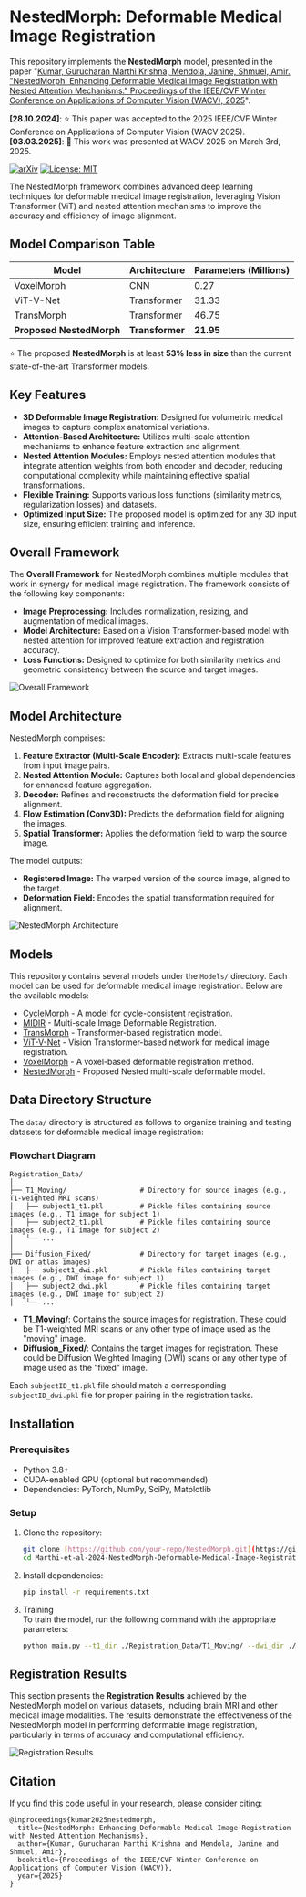 # NestedMorph: Deformable Medical Image Registration  

This repository implements the **NestedMorph** model, presented in the paper "[Kumar, Gurucharan Marthi Krishna, Mendola, Janine, Shmuel, Amir. "NestedMorph: Enhancing Deformable Medical Image Registration with Nested Attention Mechanisms." Proceedings of the IEEE/CVF Winter Conference on Applications of Computer Vision (WACV), 2025](https://openaccess.thecvf.com/content/WACV2025/papers/Kumar_NestedMorph_Enhancing_Deformable_Medical_Image_Registration_with_Nested_Attention_Mechanisms_WACV_2025_paper.pdf)".

**[28.10.2024]**: ⭐ This paper was accepted to the 2025 IEEE/CVF Winter Conference on Applications of Computer Vision (WACV 2025).  
**[03.03.2025]**: 📢 This work was presented at WACV 2025 on March 3rd, 2025.  

[![arXiv](https://img.shields.io/badge/arXiv-2410.02550-b31b1b.svg)](https://arxiv.org/abs/2410.02550)
[![License: MIT](https://img.shields.io/badge/License-MIT-yellow.svg)](https://opensource.org/licenses/MIT)

The NestedMorph framework combines advanced deep learning techniques for deformable medical image registration, leveraging Vision Transformer (ViT) and nested attention mechanisms to improve the accuracy and efficiency of image alignment.

## Model Comparison Table

| Model                | Architecture   | Parameters (Millions) |
|----------------------|----------------|-----------------------|
| VoxelMorph           | CNN            | 0.27                  |
| ViT-V-Net            | Transformer    | 31.33                 |
| TransMorph           | Transformer    | 46.75                 |
| **Proposed NestedMorph**      | **Transformer**    | **21.95**                |

⭐ The proposed **NestedMorph** is at least **53% less in size** than the current state-of-the-art Transformer models.

## Key Features  
- **3D Deformable Image Registration:** Designed for volumetric medical images to capture complex anatomical variations.  
- **Attention-Based Architecture:** Utilizes multi-scale attention mechanisms to enhance feature extraction and alignment.  
- **Nested Attention Modules:** Employs nested attention modules that integrate attention weights from both encoder and decoder, reducing computational complexity while maintaining effective spatial transformations.  
- **Flexible Training:** Supports various loss functions (similarity metrics, regularization losses) and datasets.  
- **Optimized Input Size:** The proposed model is optimized for any 3D input size, ensuring efficient training and inference.

## Overall Framework  

The **Overall Framework** for NestedMorph combines multiple modules that work in synergy for medical image registration. The framework consists of the following key components:
- **Image Preprocessing:** Includes normalization, resizing, and augmentation of medical images.
- **Model Architecture:** Based on a Vision Transformer-based model with nested attention for improved feature extraction and registration accuracy.
- **Loss Functions:** Designed to optimize for both similarity metrics and geometric consistency between the source and target images.

![Overall Framework](Figures/OverallFramework.png)

## Model Architecture  
NestedMorph comprises:  
1. **Feature Extractor (Multi-Scale Encoder):** Extracts multi-scale features from input image pairs.
2. **Nested Attention Module:** Captures both local and global dependencies for enhanced feature aggregation.
3. **Decoder:** Refines and reconstructs the deformation field for precise alignment.
4. **Flow Estimation (Conv3D):** Predicts the deformation field for aligning the images.  
5. **Spatial Transformer:** Applies the deformation field to warp the source image.  

The model outputs:  
- **Registered Image:** The warped version of the source image, aligned to the target.  
- **Deformation Field:** Encodes the spatial transformation required for alignment.  

![NestedMorph Architecture](Figures/NestedMorph.png)

## Models  
This repository contains several models under the `Models/` directory. Each model can be used for deformable medical image registration. Below are the available models:

- [CycleMorph](src/models/cyclemorph/cycleMorph_model.py) - A model for cycle-consistent registration.
- [MIDIR](src/models/midir/midir.py) - Multi-scale Image Deformable Registration.
- [TransMorph](src/models/transmorph/TransMorph.py) - Transformer-based registration model.
- [ViT-V-Net](src/models/vitvnet/vitvnet.py) - Vision Transformer-based network for medical image registration.
- [VoxelMorph](src/models/voxelmorph.py) - A voxel-based deformable registration method.
- [NestedMorph](src/models/nestedmorph.py) - Proposed Nested multi-scale deformable model.

## Data Directory Structure  

The `data/` directory is structured as follows to organize training and testing datasets for deformable medical image registration:

### **Flowchart Diagram**

```
Registration_Data/
│
├── T1_Moving/                  # Directory for source images (e.g., T1-weighted MRI scans)
│   ├── subject1_t1.pkl         # Pickle files containing source images (e.g., T1 image for subject 1)
│   ├── subject2_t1.pkl         # Pickle files containing source images (e.g., T1 image for subject 2)
│   └── ...
│
├── Diffusion_Fixed/            # Directory for target images (e.g., DWI or atlas images)
│   ├── subject1_dwi.pkl        # Pickle files containing target images (e.g., DWI image for subject 1)
│   ├── subject2_dwi.pkl        # Pickle files containing target images (e.g., DWI image for subject 2)
│   └── ...
```

- **T1_Moving/**: Contains the source images for registration. These could be T1-weighted MRI scans or any other type of image used as the "moving" image.
- **Diffusion_Fixed/**: Contains the target images for registration. These could be Diffusion Weighted Imaging (DWI) scans or any other type of image used as the "fixed" image.

Each `subjectID_t1.pkl` file should match a corresponding `subjectID_dwi.pkl` file for proper pairing in the registration tasks.

## Installation  

### Prerequisites  
- Python 3.8+  
- CUDA-enabled GPU (optional but recommended)  
- Dependencies: PyTorch, NumPy, SciPy, Matplotlib  

### Setup  
1. Clone the repository:  
   ```bash  
   git clone [https://github.com/your-repo/NestedMorph.git](https://github.com/AS-Lab/Marthi-et-al-2024-NestedMorph-Deformable-Medical-Image-Registration)  
   cd Marthi-et-al-2024-NestedMorph-Deformable-Medical-Image-Registration  
   ```

2. Install dependencies:  
   ```bash  
   pip install -r requirements.txt  
   ```

3. Training  
To train the model, run the following command with the appropriate parameters:
   ```bash  
   python main.py --t1_dir ./Registration_Data/T1_Moving/ --dwi_dir ./Registration_Data/Diffusion_Fixed/ --epochs 100 --img_size 64,64,64 --lr 2e-4 --batch_size 2 --cont_training --model_label NestedMorph  
   ```

## Registration Results  

This section presents the **Registration Results** achieved by the NestedMorph model on various datasets, including brain MRI and other medical image modalities. The results demonstrate the effectiveness of the NestedMorph model in performing deformable image registration, particularly in terms of accuracy and computational efficiency.

![Registration Results](Figures/Registration.png)

## Citation  

If you find this code useful in your research, please consider citing:

```
@inproceedings{kumar2025nestedmorph,
  title={NestedMorph: Enhancing Deformable Medical Image Registration with Nested Attention Mechanisms},
  author={Kumar, Gurucharan Marthi Krishna and Mendola, Janine and Shmuel, Amir},
  booktitle={Proceedings of the IEEE/CVF Winter Conference on Applications of Computer Vision (WACV)},
  year={2025}
}
```
